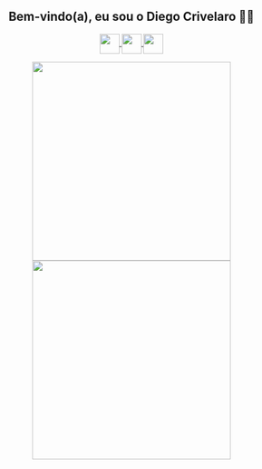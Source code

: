 <h2 align="center">Bem-vindo(a), eu sou o Diego Crivelaro 👋🤓</h2>

<p align="center">
<a href="https:github.com/diegocrivelaro"> <img src="https://image.flaticon.com/icons/png/512/779/779088.png" width="35px" align="center"> </a>
<a href="https://www.linkedin.com/in/diegocrivelaro/"> <img src="https://image.flaticon.com/icons/png/512/174/174857.png" width="35px" align="center"> </a>
<a href="https://www.instagram.com/diego_crivelaro/"> <img src="https://image.flaticon.com/icons/png/512/1384/1384063.png" width="35px" align="center"> </a>
</p>


<p align="center">
<img src="https://github-readme-stats.vercel.app/api?username=diegocrivelaro&count_private=true&show_icons=true&theme=radical" width="350px"> 
<img src="https://github-readme-stats.vercel.app/api/top-langs/?username=diegocrivelaro&layout=compact&theme=radical" width="350px">
</p>
